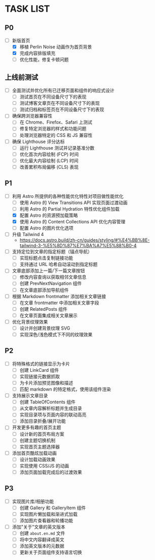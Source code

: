 # TASK LIST

## P0

- [ ] 新版首页
  - [x] 移植 Perlin Noise 动画作为首页背景
  - [x] 完成内容排版填充
  - [ ] 优化性能，修复卡顿问题

## 上线前测试

- [ ] 全面测试并优化所有已迁移页面和组件的响应式设计
  - [ ] 测试首页在不同设备尺寸下的表现
  - [ ] 测试博客文章页在不同设备尺寸下的表现
  - [ ] 测试归档和标签页在不同设备尺寸下的表现
- [ ] 确保跨浏览器兼容性
  - [ ] 在 Chrome、Firefox、Safari 上测试
  - [ ] 修复特定浏览器的样式和功能问题
  - [ ] 处理浏览器特定的 CSS 和 JS 兼容性
- [ ] 确保 Lighthouse 评分达标
  - [ ] 运行 Lighthouse 测试并记录基准分数
  - [ ] 优化首次内容绘制 (FCP) 时间
  - [ ] 优化最大内容绘制 (LCP) 时间
  - [ ] 改善累积布局偏移 (CLS) 表现

## P1

- [ ] 利用 Astro 所提供的各种性能优化特性对项目做性能优化
  - [ ] 使用 Astro 的 View Transitions API 实现页面过渡动画
  - [ ] 利用 Astro 的 Partial Hydration 特性优化组件加载
  - [x] 配置 Astro 的资源预加载策略
  - [x] 使用 Astro 的 Content Collections API 优化内容管理
  - [ ] 配置 Astro 的图片优化选项
- [ ] 升级 Tailwind 4
  - https://docs.astro.build/zh-cn/guides/styling/#%E4%BB%8E-tailwind-3-%E5%8D%87%E7%BA%A7%E5%88%B0-4
- [ ] 支持定位到文章的指定标题（锚点导航）
  - [ ] 实现标题点击复制链接功能
  - [ ] 支持通过 URL 哈希自动滚动到指定标题
- [ ] 文章底部添加上一篇/下一篇文章按钮
  - [ ] 修改内容查询以获取相邻文章信息
  - [ ] 创建 PrevNextNavigation 组件
  - [ ] 在文章底部添加导航组件
- [ ] 根据 Markdown frontmatter 添加相关文章链接
  - [ ] 在文章 frontmatter 中添加相关文章字段
  - [ ] 创建 RelatedPosts 组件
  - [ ] 在文章页面集成相关文章展示
- [ ] 优化背景纹理效果
  - [ ] 设计并创建背景纹理 SVG
  - [ ] 实现深色/浅色模式下不同的纹理效果

## P2

- [ ] 将特殊格式的链接显示为卡片
  - [ ] 创建 LinkCard 组件
  - [ ] 实现链接元数据抓取
  - [ ] 为卡片添加预览图像和描述
  - [ ] 匹配 markdown 的特定格式，使用该组件渲染
- [ ] 支持展示文章目录
  - [ ] 创建 TableOfContents 组件
  - [ ] 从文章内容解析标题并生成目录
  - [ ] 实现目录项与页面内容的联动高亮
  - [ ] 添加目录折叠/展开功能
- [ ] 开发更多有趣的首页主题
  - [ ] 设计新的首页布局方案
  - [ ] 创建主题切换机制
  - [ ] 实现首页主题选择器
- [ ] 添加首页酷炫加载动画
  - [ ] 设计加载动画效果
  - [ ] 实现使用 CSS/JS 的动画
  - [ ] 添加页面加载完成后的过渡效果

## P3

- [ ] 实现图片库/相册功能
  - [ ] 创建 Gallery 和 GalleryItem 组件
  - [ ] 实现图片懒加载和渐进式加载
  - [ ] 添加图片查看器和轮播功能
- [ ] 添加"关于"文章的英文版本
  - [ ] 创建 `about.en.md` 文件
  - [ ] 将中文内容翻译成英文
  - [ ] 添加英文版本的元数据
  - [ ] 更新关于页面组件支持语言切换

